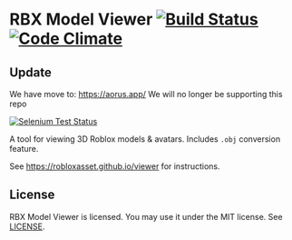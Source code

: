 RBX Model Viewer [![Build Status](https://img.shields.io/travis/rust-lang/rust/master.svg)](http://travis-ci.org/) [![Code Climate](https://codeclimate.com/github/Stuk/jszip/badges/gpa.svg)](https://codeclimate.com/)
=====

Update
-------
We have move to: https://aorus.app/
We will no longer be supporting this repo

[![Selenium Test Status](https://i.imgur.com/LYQn8ED.png)](https://robloxasset.github.io/avatar-model-viewer)

A tool for viewing 3D Roblox models & avatars. Includes `.obj` conversion feature.

See https://robloxasset.github.io/viewer for instructions.

License
-------

RBX Model Viewer is licensed. You may use it under the MIT license. See [LICENSE](LICENSE).
